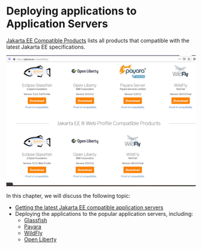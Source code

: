 # Deploying applications to Application Servers

[ Jakarta EE Compatible Products](https://jakarta.ee/compatibility/) lists all products that compatible with the latest Jakarta EE specifications.

<img src="jakartaee8-compatible-products.png" alt="Jakarta EE Compatible Products" style="zoom:80%;" />


In this chapter, we will discuss the following topic:

* [Getting the latest Jakarta EE compatible  application servers](./03run.md)
* Deploying the applications to the popular application servers, including:
  * [Glassfish](./03run-glassfish.md)
  * [Payara](./03run-payara.md)
  * [WildFly](./03run-wildfly.md)
  * [Open Liberty](./03run-openliberty.md)


